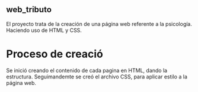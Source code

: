 ## web_tributo
El proyecto trata de la creación de una página web referente a la psicología. 
Haciendo uso de HTML y CSS.
# Proceso de creació
Se inició creando el contenido de cada pagina en HTML, dando la estructura. 
Seguimandemte se creó el archivo CSS, para aplicar estilo a la página web.